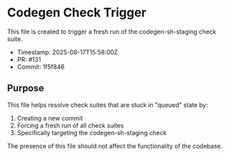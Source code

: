 # Codegen Check Trigger

This file is created to trigger a fresh run of the codegen-sh-staging check suite.

- Timestamp: 2025-08-17T15:58:00Z
- PR: #131
- Commit: 1f5f846

## Purpose

This file helps resolve check suites that are stuck in "queued" state by:
1. Creating a new commit
2. Forcing a fresh run of all check suites
3. Specifically targeting the codegen-sh-staging check

The presence of this file should not affect the functionality of the codebase.

